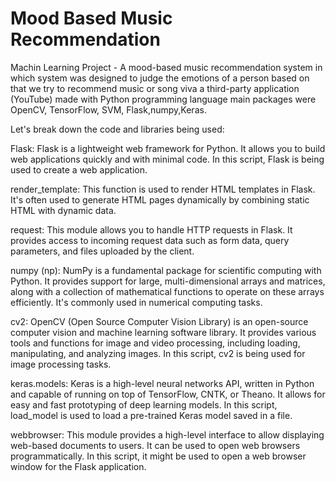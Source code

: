 # Mood Based Music Recommendation 
Machin Learning Project - A mood-based 
music recommendation system in which system was designed to 
judge the emotions of a person based on that we try to 
recommend music or song viva a third-party application 
(YouTube) made with Python programming language main 
packages were OpenCV, TensorFlow, SVM, Flask,numpy,Keras.

Let's break down the code and libraries being used:

Flask: Flask is a lightweight web framework for Python. It allows you to build web applications quickly and with minimal code. In this script, Flask is being used to create a web application.

render_template: This function is used to render HTML templates in Flask. It's often used to generate HTML pages dynamically by combining static HTML with dynamic data.

request: This module allows you to handle HTTP requests in Flask. It provides access to incoming request data such as form data, query parameters, and files uploaded by the client.

numpy (np): NumPy is a fundamental package for scientific computing with Python. It provides support for large, multi-dimensional arrays and matrices, along with a collection of mathematical functions to operate on these arrays efficiently. It's commonly used in numerical computing tasks.

cv2: OpenCV (Open Source Computer Vision Library) is an open-source computer vision and machine learning software library. It provides various tools and functions for image and video processing, including loading, manipulating, and analyzing images. In this script, cv2 is being used for image processing tasks.

keras.models: Keras is a high-level neural networks API, written in Python and capable of running on top of TensorFlow, CNTK, or Theano. It allows for easy and fast prototyping of deep learning models. In this script, load_model is used to load a pre-trained Keras model saved in a file.

webbrowser: This module provides a high-level interface to allow displaying web-based documents to users. It can be used to open web browsers programmatically. In this script, it might be used to open a web browser window for the Flask application.
